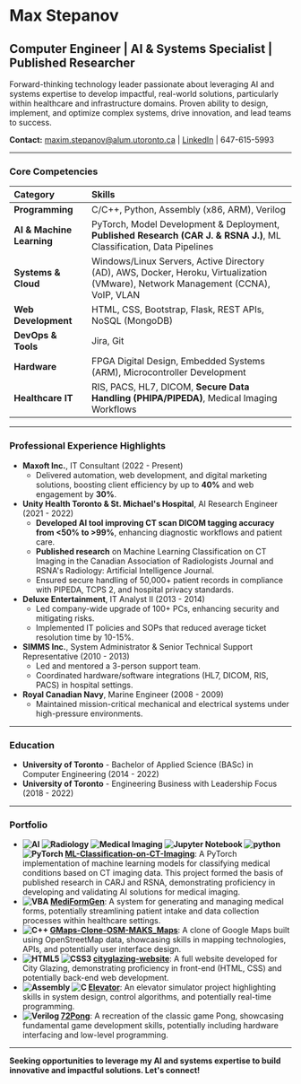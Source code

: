 # Max Stepanov

## Computer Engineer | AI & Systems Specialist | Published Researcher

Forward-thinking technology leader passionate about leveraging AI and systems expertise to develop impactful, real-world solutions, particularly within healthcare and infrastructure domains. Proven ability to design, implement, and optimize complex systems, drive innovation, and lead teams to success.

**Contact:** [maxim.stepanov@alum.utoronto.ca](mailto:maxim.stepanov@alum.utoronto.ca) | [LinkedIn](https://linkedin.com/in/maximstepanov) | 647-615-5993

---

### Core Competencies

| Category                  | Skills                                                                                                                                |
| :-------------------------| :------------------------------------------------------------------------------------------------------------------------------------ |
| **Programming**           | C/C++, Python, Assembly (x86, ARM), Verilog                                                                                           |
| **AI & Machine Learning** | PyTorch, Model Development & Deployment, **Published Research (CAR J. & RSNA J.)**, ML Classification, Data Pipelines                 | 
| **Systems & Cloud**       | Windows/Linux Servers, Active Directory (AD), AWS, Docker, Heroku, Virtualization (VMware), Network Management (CCNA), VoIP, VLAN     |
| **Web Development**       | HTML, CSS, Bootstrap, Flask, REST APIs, NoSQL (MongoDB)                                                                               |
| **DevOps & Tools**        | Jira, Git                                                                                                                             |
| **Hardware**              | FPGA Digital Design, Embedded Systems (ARM), Microcontroller Development                                                              |
| **Healthcare IT**         | RIS, PACS, HL7, DICOM, **Secure Data Handling (PHIPA/PIPEDA)**, Medical Imaging Workflows                                             |

---

### Professional Experience Highlights

*   **Maxoft Inc.**, IT Consultant (2022 - Present)
    *   Delivered automation, web development, and digital marketing solutions, boosting client efficiency by up to **40%** and web engagement by **30%**.
*   **Unity Health Toronto & St. Michael's Hospital**, AI Research Engineer (2021 - 2022)
    *   **Developed AI tool improving CT scan DICOM tagging accuracy from <50% to >99%**, enhancing diagnostic workflows and patient care.
    *   **Published research** on Machine Learning Classification on CT Imaging in the Canadian Association of Radiologists Journal and RSNA's Radiology: Artificial Intelligence Journal.
    *   Ensured secure handling of 50,000+ patient records in compliance with PIPEDA, TCPS 2, and hospital privacy standards.
*   **Deluxe Entertainment**, IT Analyst II (2013 - 2014)
    *   Led company-wide upgrade of 100+ PCs, enhancing security and mitigating risks.
    *   Implemented IT policies and SOPs that reduced average ticket resolution time by 10-15%.
*   **SIMMS Inc.**, System Administrator & Senior Technical Support Representative (2010 - 2013)
    *   Led and mentored a 3-person support team.
    *   Coordinated hardware/software integrations (HL7, DICOM, RIS, PACS) in hospital settings.
*   **Royal Canadian Navy**, Marine Engineer (2008 - 2009)
    *   Maintained mission-critical mechanical and electrical systems under high-pressure environments.

---

### Education

*   **University of Toronto** - Bachelor of Applied Science (BASc) in Computer Engineering (2014 - 2022)
*   **University of Toronto** - Engineering Business with Leadership Focus (2018 - 2022)

---

### Portfolio

*   **![AI](https://img.shields.io/badge/AI-Artificial%20Intelligence-yellow) ![Radiology](https://img.shields.io/badge/Radiology-283747?style=flat&logoColor=white) ![Medical Imaging](https://img.shields.io/badge/Medical%20Imaging-0C2D48?style=flat&logo=DICOM&logoColor=white) ![Jupyter Notebook](https://img.shields.io/badge/Jupyter-F37626.svg?&style=flat&logo=Jupyter&logoColor=white)  ![python](https://img.shields.io/badge/Python-FFD43B?style=for-the-badge&logo=python&logoColor=blue "python") ![PyTorch](https://img.shields.io/badge/PyTorch-EE4C2C?style=for-the-badge&logo=pytorch&logoColor=white) [ML-Classification-on-CT-Imaging](https://github.com/maxsteep/ML-Classification-on-CT-Imaging)**: A PyTorch implementation of machine learning models for classifying medical conditions based on CT imaging data. This project formed the basis of published research in CARJ and RSNA, demonstrating proficiency in developing and validating AI solutions for medical imaging.
*   **![VBA](https://img.shields.io/badge/VBA-A950D3?style=flat&logo=microsoftoffice&logoColor=white) [MediFormGen](https://github.com/maxsteep/MediFormGen)**: A system for generating and managing medical forms, potentially streamlining patient intake and data collection processes within healthcare settings.
*   **![C++](https://img.shields.io/badge/C%2B%2B-00599C?style=for-the-badge&logo=c%2B%2B&logoColor=white) [GMaps-Clone-OSM-MAKS_Maps](https://github.com/maxsteep/GMaps-Clone-OSM-MAKS_Maps)**: A clone of Google Maps built using OpenStreetMap data, showcasing skills in mapping technologies, APIs, and potentially user interface design.
*   **![HTML5](https://img.shields.io/badge/HTML5-E34F26?style=for-the-badge&logo=html5&logoColor=white) ![CSS3](https://img.shields.io/badge/CSS3-1572B6?style=for-the-badge&logo=css3&logoColor=white) [cityglazing-website](https://github.com/maxsteep/cityglazing-website)**: A full website developed for City Glazing, demonstrating proficiency in front-end (HTML, CSS) and potentially back-end web development.
*   **![Assembly](https://img.shields.io/badge/Assembly-x86%2FARM-lightgrey) ![C](https://img.shields.io/badge/C-00599C?style=for-the-badge&logo=c&logoColor=white) [Elevator](https://github.com/maxsteep/Elevator)**: An elevator simulator project highlighting skills in system design, control algorithms, and potentially real-time programming.
*   **![Verilog](https://img.shields.io/badge/Verilog-4579BA?style=flat&logo=verilog&logoColor=white) [72Pong](https://github.com/maxsteep/-72Pong)**: A recreation of the classic game Pong, showcasing fundamental game development skills, potentially including hardware interfacing and low-level programming.

---

**Seeking opportunities to leverage my AI and systems expertise to build innovative and impactful solutions. Let's connect!**